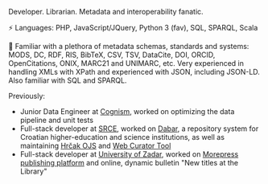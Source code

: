 Developer. Librarian. Metadata and interoperability fanatic.

⚡ Languages: PHP, JavaScript/JQuery, Python 3 (fav), SQL, SPARQL, Scala

💬 Familiar with a plethora of metadata schemas, standards and systems: MODS, DC, RDF, RIS, BibTeX, CSV, TSV, DataCite, DOI, ORCID, OpenCitations, ONIX, MARC21 and UNIMARC, etc. Very experienced in handling XMLs with XPath and experienced with JSON, including JSON-LD. Also familiar with SQL and SPARQL.

Previously:
- Junior Data Engineer at [Cognism](https://www.cognism.com/), worked on optimizing the data pipeline and unit tests
- Full-stack developer at [SRCE](https://www.srce.unizg.hr/en/), worked on [Dabar](https://dabar.srce.hr/en/dabar), a repository system for Croatian higher-education and science institutions, as well as maintaining [Hrčak OJS](https://hrcak.srce.hr/ojs/) and [Web Curator Tool](https://github.com/WebCuratorTool/webcurator)
- Full-stack developer at [University of Zadar](https://www.unizd.hr/eng/), worked on [Morepress publishing platform](https://morepress.unizd.hr/index_en.php) and online, dynamic bulletin "New titles at the Library"

<!-- - 📫 How to reach me: ...
- 😄 Pronouns: ...
- ⚡ Fun fact: ...
 -->
